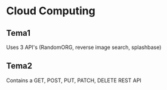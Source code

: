 # Cloud Computing
 
## Tema1

Uses 3 API's (RandomORG, reverse image search, splashbase)

## Tema2

Contains a GET, POST, PUT, PATCH, DELETE REST API
